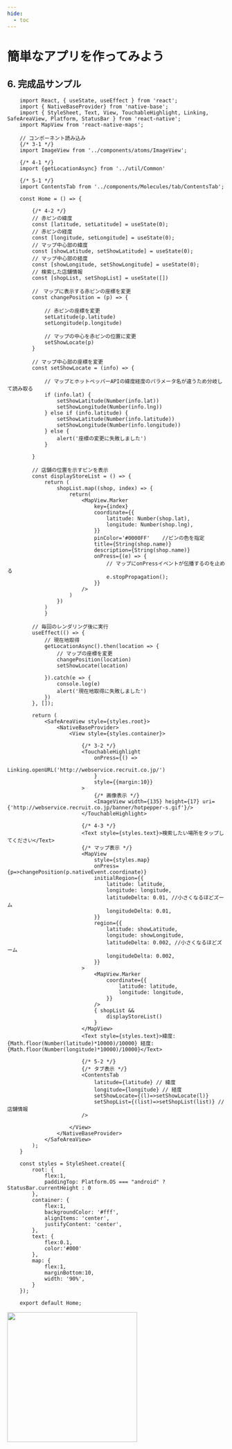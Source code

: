 ```yaml
---
hide:
  - toc
---
```

# <i class="fa fa-arrow-circle-right" aria-hidden="true"></i> 簡単なアプリを作ってみよう

## 6. 完成品サンプル

        import React, { useState, useEffect } from 'react';
        import { NativeBaseProvider} from 'native-base';
        import { StyleSheet, Text, View, TouchableHighlight, Linking, SafeAreaView, Platform, StatusBar } from 'react-native';
        import MapView from 'react-native-maps';

        // コンポーネント読み込み
        {/* 3-1 */}
        import ImageView from '../components/atoms/ImageView';

        {/* 4-1 */}
        import {getLocationAsync} from '../util/Common'

        {/* 5-1 */}
        import ContentsTab from '../components/Molecules/tab/ContentsTab';

        const Home = () => {

            {/* 4-2 */}
            // 赤ピンの緯度
            const [latitude, setLatitude] = useState(0);
            // 赤ピンの経度
            const [longitude, setLongitude] = useState(0);
            // マップ中心部の緯度
            const [showLatitude, setShowLatitude] = useState(0);
            // マップ中心部の経度
            const [showLongitude, setShowLongitude] = useState(0);
            // 検索した店舗情報
            const [shopList, setShopList] = useState([])

            //　マップに表示する赤ピンの座標を変更
            const changePosition = (p) => {

                // 赤ピンの座標を変更
                setLatitude(p.latitude)
                setLongitude(p.longitude)

                // マップの中心を赤ピンの位置に変更
                setShowLocate(p)
            }

            // マップ中心部の座標を変更
            const setShowLocate = (info) => {

                // マップとホットペッパーAPIの緯度経度のパラメータ名が違うため分岐して読み取る
                if (info.lat) {
                    setShowLatitude(Number(info.lat))
                    setShowLongitude(Number(info.lng))
                } else if (info.latitude) {
                    setShowLatitude(Number(info.latitude))
                    setShowLongitude(Number(info.longitude))
                } else {
                    alert('座標の変更に失敗しました')
                }

            }

            // 店舗の位置を示すピンを表示
            const displayStoreList = () => {
                return (
                    shopList.map((shop, index) => {
                        return(
                            <MapView.Marker
                                key={index}
                                coordinate={{
                                    latitude: Number(shop.lat),
                                    longitude: Number(shop.lng),
                                }}
                                pinColor='#0000FF'    //ピンの色を指定
                                title={String(shop.name)}
                                description={String(shop.name)}
                                onPress={(e) => {
                                    // マップにonPressイベントが伝播するのを止める 
                                    e.stopPropagation();
                                }}
                            />
                        )
                    })
                )
                }

            // 毎回のレンダリング後に実行
            useEffect(() => {
                // 現在地取得
                getLocationAsync().then(location => {
                    // マップの座標を変更
                    changePosition(location)
                    setShowLocate(location)

                }).catch(e => {
                    console.log(e)
                    alert('現在地取得に失敗しました')
                })
            }, []);

            return (
                <SafeAreaView style={styles.root}>
                    <NativeBaseProvider>
                        <View style={styles.container}>

                            {/* 3-2 */}
                            <TouchableHighlight
                                onPress={() =>
                                    Linking.openURL('http://webservice.recruit.co.jp/')
                                }
                                style={{margin:10}}
                            >
                                {/* 画像表示 */}
                                <ImageView width={135} height={17} uri={'http://webservice.recruit.co.jp/banner/hotpepper-s.gif'}/>
                            </TouchableHighlight>

                            {/* 4-3 */}
                            <Text style={styles.text}>検索したい場所をタップしてください</Text>
                            {/* マップ表示 */}
                            <MapView 
                                style={styles.map}
                                onPress={p=>changePosition(p.nativeEvent.coordinate)}
                                initialRegion={{
                                    latitude: latitude,
                                    longitude: longitude,
                                    latitudeDelta: 0.01, //小さくなるほどズーム
                                    longitudeDelta: 0.01,
                                }}
                                region={{
                                    latitude: showLatitude,
                                    longitude: showLongitude,
                                    latitudeDelta: 0.002, //小さくなるほどズーム
                                    longitudeDelta: 0.002,
                                }}
                            >
                                <MapView.Marker
                                    coordinate={{
                                        latitude: latitude,
                                        longitude: longitude,
                                    }}
                                />
                                { shopList && 
                                    displayStoreList()
                                }  
                            </MapView>
                            <Text style={styles.text}>緯度:{Math.floor(Number(latitude)*10000)/10000} 経度:{Math.floor(Number(longitude)*10000)/10000}</Text>

                            {/* 5-2 */}
                            {/* タブ表示 */}
                            <ContentsTab 
                                latitude={latitude} // 緯度
                                longitude={longitude} // 経度
                                setShowLocate={(l)=>setShowLocate(l)}
                                setShopList={(list)=>setShopList(list)} // 店舗情報
                            />

                        </View>
                    </NativeBaseProvider>
                </SafeAreaView>
            );
        }

        const styles = StyleSheet.create({
            root: {
                flex:1,
                paddingTop: Platform.OS === "android" ? StatusBar.currentHeight : 0
            },
            container: {
                flex:1,
                backgroundColor: '#fff',
                alignItems: 'center',
                justifyContent: 'center',
            },
            text: {
                flex:0.1,
                color:'#000'
            },
            map: {
                flex:1,
                marginBottom:10,
                width: '90%',
            } 
        });

        export default Home;


<img src="../../../images/アプリ開発/アプリ開発_1_08.png" width=300></img>

